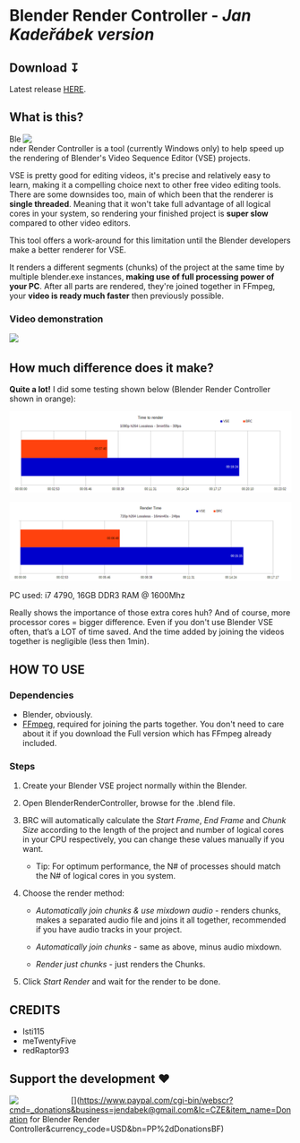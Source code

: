 # Blender Render Controller - *Jan Kadeřábek version*

## Download &#8615;
Latest release [HERE](https://github.com/jendabek/BlenderRenderController/releases/latest).

## What is this?
<img align="right" src="https://github.com/jendabek/BlenderRenderController/blob/master/BlenderRenderController/extras/blender-render-controller.png" width="480"/>
Blender Render Controller is a tool (currently Windows only) to help speed up the rendering of Blender's Video Sequence Editor (VSE) projects.

VSE is pretty good for editing videos, it's precise and relatively easy to learn, making it a compelling choice next to other free video editing tools. There are some downsides too, main of which been that the renderer is **single threaded**. Meaning that it won't take full advantage of all logical cores in your system, so rendering your finished project is **super slow** compared to other video editors.

This tool offers a work-around for this limitation until the Blender developers make a better renderer for VSE. 

It renders a different segments (chunks) of the project at the same time by multiple blender.exe instances, **making use of full processing power of your PC**.
After all parts are rendered, they're joined together in FFmpeg, your **video is ready much faster** then previously possible.

### Video demonstration
[<img src="https://github.com/jendabek/BlenderRenderController/blob/master/BlenderRenderController/extras/intro-720.png" width="480"/>](https://www.youtube.com/watch?v=Kdvq1CzOPfM)

## How much difference does it make?
**Quite a lot!** I did some testing shown below (Blender Render Controller shown in orange):

![Test3](https://github.com/RedRaptor93/BlenderRenderController/blob/multiPlat/BlenderRenderController/extras/brc%20graph%201080p.png)

![Test1](https://github.com/RedRaptor93/BlenderRenderController/blob/multiPlat/BlenderRenderController/extras/brc%20graph%20720p.png)

PC used: i7 4790, 16GB DDR3 RAM @ 1600Mhz

Really shows the importance of those extra cores huh? And of course, more processor cores = bigger difference.
Even if you don't use Blender VSE often, that’s a LOT of time saved. And the time added by joining the videos together is negligible (less then 1min).

## HOW TO USE

### Dependencies
- Blender, obviously.
- [FFmpeg](https://ffmpeg.zeranoe.com/builds/win64/static/ffmpeg-latest-win64-static.zip), required for joining the parts together. You don't need to care about it if you download the Full version which has FFmpeg already included.


### Steps
1. Create your Blender VSE project normally within the Blender.
 
2. Open BlenderRenderController, browse for the .blend file.
 
3. BRC will automatically calculate the *Start Frame*, *End Frame* and *Chunk Size* according to the length of the project and number of logical cores in your CPU respectively, you can change these values manually if you want.

	- Tip: For optimum performance, the N# of processes should match the N# of logical cores in you system.
 
4. Choose the render method:

	- *Automatically join chunks & use mixdown audio* - renders chunks, makes a separated audio file and joins it all together, recommended if you have audio tracks in your project.

	- *Automatically join chunks* - same as above, minus audio mixdown.

	- *Render just chunks* - just renders the Chunks.
 
5. Click *Start Render* and wait for the render to be done.

## CREDITS

- Isti115
- meTwentyFive
- redRaptor93

## Support the development &#9829;

[<img align="left" src="https://github.com/jendabek/BlenderRenderController/blob/master/BlenderRenderController/extras/donate-github.png" width="110"/>](https://www.paypal.com/cgi-bin/webscr?cmd=_donations&business=jendabek@gmail.com&lc=CZE&item_name=Donation for Blender Render Controller&currency_code=USD&bn=PP%2dDonationsBF)
